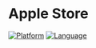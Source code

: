 # Apple Store

[![Platform](http://img.shields.io/badge/platform-iOS-blue.svg?style=flat)](https://developer.apple.com/iphone/index.action)
[![Language](http://img.shields.io/badge/language-Swift-FF9D2B.svg?style=flat)](https://developer.apple.com/swift)
